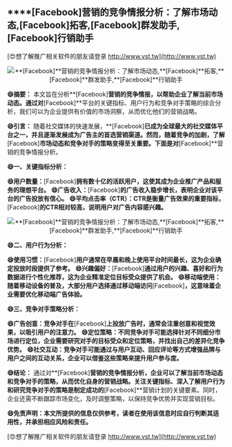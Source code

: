 ## ****[Facebook]**营销的竞争情报分析：了解市场动态,**[Facebook]**拓客,**[Facebook]**群发助手,**[Facebook]**行销助手**

[😍想了解推广相关软件的朋友请登录 http://www.vst.tw](http://www.vst.tw)

 <center><img src="https://vst.tw/MP4/tuiguang/png/1.png" alt="**[Facebook]**营销的竞争情报分析：了解市场动态,**[Facebook]**拓客,**[Facebook]**群发助手,**[Facebook]**行销助手"></center>

**😄摘要：**
本文旨在分析**[Facebook]**营销的竞争情报，以帮助企业了解当前市场动态。通过对**[Facebook]**平台的关键指标、用户行为和竞争对手策略的综合分析，我们可以为企业提供有价值的市场洞察，从而优化他们的营销战略。

**😄引言：**
随着社交媒体的快速发展，**[Facebook]**已成为全球最大的社交媒体平台之一，并且逐渐发展成为广告主的首选营销渠道。然而，随着竞争的加剧，了解**[Facebook]**市场动态和竞争对手的策略变得至关重要。下面是对**[Facebook]**营销的竞争情报分析。

**😄一、关键指标分析：**

**😄用户数量：**[Facebook]**拥有数十亿的活跃用户，这使其成为企业推广产品和服务的理想平台。**
**😄广告收入：**[Facebook]**的广告收入稳步增长，表明企业对该平台的广告投放有信心。**
**😄平均点击率（CTR）：CTR是衡量广告效果的重要指标，**[Facebook]**的CTR相对较高，说明用户对广告内容感兴趣。**

 <center><img src="https://vst.tw/MP4/tuiguang/png/3.png" alt="**[Facebook]**营销的竞争情报分析：了解市场动态,**[Facebook]**拓客,**[Facebook]**群发助手,**[Facebook]**行销助手"></center>

**😄二、用户行为分析：**

**😄使用习惯：**[Facebook]**用户通常在早晨和晚上使用平台时间最长，这为企业确定投放时段提供了参考。**
**😄兴趣偏好：**[Facebook]**通过用户的兴趣、喜好和行为数据进行个性化推荐，这为企业精准定位目标受众提供了机会。**
**😄移动端使用：随着移动设备的普及，大部分用户选择通过移动端访问**[Facebook]**，这意味着企业需要优化移动端广告体验。**

**😄三、竞争对手策略分析：**

**😄广告创意：竞争对手在**[Facebook]**上投放广告时，通常会注重创意和视觉效果，以吸引用户的注意力。**
**😄定位策略：不同竞争对手可能选择针对不同细分市场进行定位，企业需要研究对手的目标受众和定位策略，并找出自己的差异化竞争优势。**
**😄社交互动：竞争对手可能通过与用户互动、回应评论等方式增强品牌与用户之间的互动关系，企业可以借鉴这些策略来提升用户参与度。**

**😄结论：**
通过对**[Facebook]**营销的竞争情报分析，企业可以了解当前市场动态和竞争对手的策略，从而优化自身的营销战略。关注关键指标、深入了解用户行为和研究竞争对手的策略是制定成功的**[Facebook]**营销计划的关键要素。同时，企业还需不断跟踪市场变化，及时调整策略，以保持竞争优势并实现营销目标。

**😄免责声明：本文所提供的信息仅供参考，读者在使用该信息时应自行判断其适用性，并承担相应风险和责任。**

[😍想了解推广相关软件的朋友请登录 http://www.vst.tw](http://www.vst.tw)



